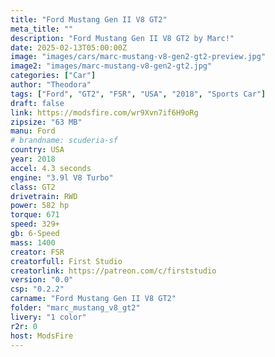 ```yaml
---
title: "Ford Mustang Gen II V8 GT2"
meta_title: ""
description: "Ford Mustang Gen II V8 GT2 by Marc!"
date: 2025-02-13T05:00:00Z
image: "images/cars/marc-mustang-v8-gen2-gt2-preview.jpg"
image2: "images/marc-mustang-v8-gen2-gt2.jpg"
categories: ["Car"]
author: "Theodora"
tags: ["Ford", "GT2", "FSR", "USA", "2018", "Sports Car"]
draft: false
link: https://modsfire.com/wr9Xvn7if6H9oRg
zipsize: "63 MB"
manu: Ford
# brandname: scuderia-sf
country: USA
year: 2018
accel: 4.3 seconds
engine: "3.9l V8 Turbo"
class: GT2
drivetrain: RWD
power: 582 hp
torque: 671
speed: 329+
gb: 6-Speed
mass: 1400
creator: FSR
creatorfull: First Studio
creatorlink: https://patreon.com/c/firststudio
version: "0.0"
csp: "0.2.2"
carname: "Ford Mustang Gen II V8 GT2"
folder: "marc_mustang_v8_gt2"
livery: "1 color"
r2r: 0
host: ModsFire
---
```

